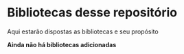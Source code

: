 # Bibliotecas desse repositório 
Aqui estarão dispostas as bibliotecas e seu propósito 

**Ainda não há bibliotecas adicionadas**
